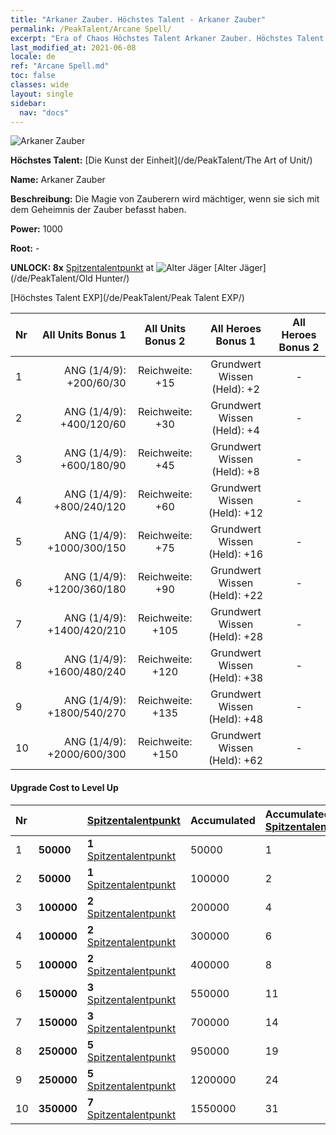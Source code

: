 ```yaml
---
title: "Arkaner Zauber. Höchstes Talent - Arkaner Zauber"
permalink: /PeakTalent/Arcane Spell/
excerpt: "Era of Chaos Höchstes Talent Arkaner Zauber. Höchstes Talent Arkaner Zauber. Arkaner Zauber"
last_modified_at: 2021-06-08
locale: de
ref: "Arcane Spell.md"
toc: false
classes: wide
layout: single
sidebar:
  nav: "docs"
---
```


  ![Arkaner Zauber](/images/pt/talent_2011.png)

  **Höchstes Talent:** [Die Kunst der Einheit](/de/PeakTalent/The Art of Unit/)

  **Name:** Arkaner Zauber

  **Beschreibung:** Die Magie von Zauberern wird mächtiger, wenn sie sich mit dem Geheimnis der Zauber befasst haben.

  **Power:** 1000

  **Root:** -

  **UNLOCK: 8x** [Spitzentalentpunkt](/ItemsDE/con_934/) at ![Alter Jäger](/images/pt/talent_2010.png) [Alter Jäger](/de/PeakTalent/Old Hunter/)

  [Höchstes Talent EXP](/de/PeakTalent/Peak Talent EXP/)

  | Nr | All Units Bonus 1 | All Units Bonus 2 | All Heroes Bonus 1 | All Heroes Bonus 2 |
  |:---|--------------:|:-------------:|:-------------:|:-------------:|
  | 1 | ANG (1/4/9): +200/60/30 | Reichweite: +15 | Grundwert Wissen (Held): +2 | - |
  | 2 | ANG (1/4/9): +400/120/60 | Reichweite: +30 | Grundwert Wissen (Held): +4 | - |
  | 3 | ANG (1/4/9): +600/180/90 | Reichweite: +45 | Grundwert Wissen (Held): +8 | - |
  | 4 | ANG (1/4/9): +800/240/120 | Reichweite: +60 | Grundwert Wissen (Held): +12 | - |
  | 5 | ANG (1/4/9): +1000/300/150 | Reichweite: +75 | Grundwert Wissen (Held): +16 | - |
  | 6 | ANG (1/4/9): +1200/360/180 | Reichweite: +90 | Grundwert Wissen (Held): +22 | - |
  | 7 | ANG (1/4/9): +1400/420/210 | Reichweite: +105 | Grundwert Wissen (Held): +28 | - |
  | 8 | ANG (1/4/9): +1600/480/240 | Reichweite: +120 | Grundwert Wissen (Held): +38 | - |
  | 9 | ANG (1/4/9): +1800/540/270 | Reichweite: +135 | Grundwert Wissen (Held): +48 | - |
  | 10 | ANG (1/4/9): +2000/600/300 | Reichweite: +150 | Grundwert Wissen (Held): +62 | - |


#### Upgrade Cost to Level Up

  | Nr | <i class="fas fa-coins"/> | [Spitzentalentpunkt](/ItemsDE/con_934/) | Accumulated <i class="fas fa-coins"/> | Accumulated [Spitzentalentpunkt](/ItemsDE/con_934/) |
  |:---|:--------------|:-------------|:-------------|:-------------|
  | 1 | **50000** | **1** [Spitzentalentpunkt](/ItemsDE/con_934/) | 50000 | 1 |
  | 2 | **50000** | **1** [Spitzentalentpunkt](/ItemsDE/con_934/) | 100000 | 2 |
  | 3 | **100000** | **2** [Spitzentalentpunkt](/ItemsDE/con_934/) | 200000 | 4 |
  | 4 | **100000** | **2** [Spitzentalentpunkt](/ItemsDE/con_934/) | 300000 | 6 |
  | 5 | **100000** | **2** [Spitzentalentpunkt](/ItemsDE/con_934/) | 400000 | 8 |
  | 6 | **150000** | **3** [Spitzentalentpunkt](/ItemsDE/con_934/) | 550000 | 11 |
  | 7 | **150000** | **3** [Spitzentalentpunkt](/ItemsDE/con_934/) | 700000 | 14 |
  | 8 | **250000** | **5** [Spitzentalentpunkt](/ItemsDE/con_934/) | 950000 | 19 |
  | 9 | **250000** | **5** [Spitzentalentpunkt](/ItemsDE/con_934/) | 1200000 | 24 |
  | 10 | **350000** | **7** [Spitzentalentpunkt](/ItemsDE/con_934/) | 1550000 | 31 |
